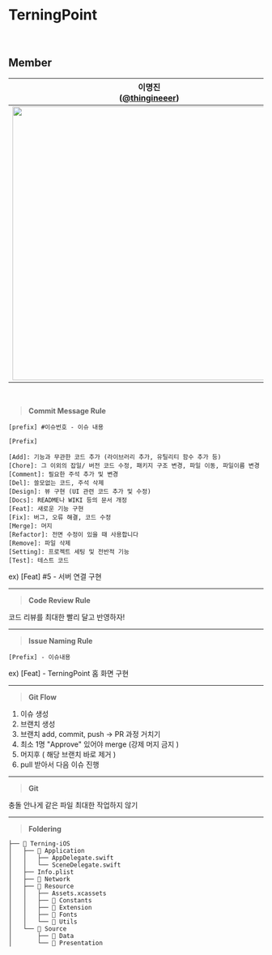 # TerningPoint
<br>


## Member
| 이명진<br/>([@thingineeer](https://github.com/thingineeer)) | 정민지<br/>([@wjdalswl](https://github.com/wjdalswl)) | 김민성<br/>([@mminny](https://github.com/mminny)) |
| :---: | :---: | :---: |
| <img width="540" src="https://github.com/teamterning/Terning-iOS/assets/88179341/5ce47573-b805-4be0-9b6f-ac03d9fd4163"/> | <img width="540" src="https://github.com/teamterning/Terning-iOS/assets/88179341/ed6c378e-f17d-4dd6-8081-8b69da816d51"/> | <img width="540" src="https://github.com/teamterning/Terning-iOS/assets/88179341/f6420a14-2ca9-4463-a075-e0594e50e107"/> |
<br>




> **Commit Message Rule**

`[prefix] #이슈번호 - 이슈 내용`

```
[Prefix]

[Add]: 기능과 무관한 코드 추가 (라이브러리 추가, 유틸리티 함수 추가 등)
[Chore]: 그 이외의 잡일/ 버전 코드 수정, 패키지 구조 변경, 파일 이동, 파일이름 변경
[Comment]: 필요한 주석 추가 및 변경
[Del]: 쓸모없는 코드, 주석 삭제
[Design]: 뷰 구현 (UI 관련 코드 추가 및 수정)
[Docs]: README나 WIKI 등의 문서 개정
[Feat]: 새로운 기능 구현
[Fix]: 버그, 오류 해결, 코드 수정
[Merge]: 머지
[Refactor]: 전면 수정이 있을 때 사용합니다
[Remove]: 파일 삭제
[Setting]: 프로젝트 세팅 및 전반적 기능
[Test]: 테스트 코드
```
ex) [Feat] #5 - 서버 연결 구현

---

> **Code Review Rule**

코드 리뷰를 최대한 빨리 달고 반영하자!

---
> **Issue Naming Rule**

`[Prefix] - 이슈내용`

ex) [Feat] - TerningPoint 홈 화면 구현

---
> **Git Flow**

1. 이슈 생성
2. 브랜치 생성
3. 브랜치 add, commit, push → PR 과정 거치기
4. 최소 1명 "Approve" 있어야 merge (강제 머지 금지 )
5. 머지후 ( 해당 브랜치 바로 제거 )
6. pull 받아서 다음 이슈 진행
---
> **Git**

충돌 안나게 같은 파일 최대한 작업하지 않기

---
> **Foldering**

```
├── 📂 Terning-iOS
│   ├── 📂 Application
│   │   ├── AppDelegate.swift
│   │   └── SceneDelegate.swift
│   ├── Info.plist
│   ├── 📂 Network
│   ├── 📂 Resource
│   │   ├── Assets.xcassets
│   │   ├── 📂 Constants
│   │   ├── 📂 Extension
│   │   ├── 📂 Fonts
│   │   └── 📂 Utils
│   └── 📂 Source
│       ├── 📂 Data
│       └── 📂 Presentation

```




